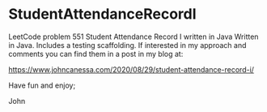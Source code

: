 # StudentAttendanceRecordI
LeetCode problem 551 Student Attendance Record I written in Java
Written in Java.
Includes a testing scaffolding.
If interested in my approach and comments you can find them in a post in my blog at:

https://www.johncanessa.com/2020/08/29/student-attendance-record-i/

Have fun and enjoy;

John
